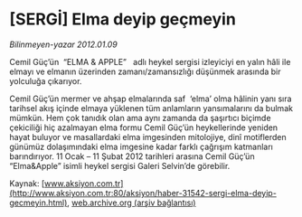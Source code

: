 # [SERGİ] Elma deyip geçmeyin

*Bilinmeyen-yazar 2012.01.09*

<font class="agenda2NewsSpot">
 Cemil Güç’ün  “ELMA &amp; APPLE”   adlı heykel sergisi izleyiciyi en yalın hâli ile elmayı ve elmanın üzerinden zamanı/zamansızlığı düşünmek arasında bir yolculuğa çıkarıyor.
</font>
<font class="newsDetail">
 <p>
  Cemil Güç’ün mermer ve ahşap elmalarında saf  ‘elma’ olma hâlinin yanı sıra tarihsel akış içinde elmaya yüklenen tüm anlamların yansımalarını da bulmak mümkün. Hem çok tanıdık olan ama aynı zamanda da şaşırtıcı biçimde çekiciliği hiç azalmayan elma formu Cemil Güç’ün heykellerinde yeniden hayat buluyor ve masallardaki elma imgesinden mitolojiye, dinî motiflerden günümüz dolaşımındaki elma imgesine kadar farklı çağrışım katmanları barındırıyor. 11 Ocak – 11 Şubat 2012 tarihleri arasına Cemil Güç’ün “Elma&amp;Apple” isimli heykel sergisi Galeri Selvin’de görebilir.
 </p>
</font>

Kaynak: [www.aksiyon.com.tr](http://www.aksiyon.com.tr:80/aksiyon/haber-31542-sergi-elma-deyip-gecmeyin.html), [web.archive.org (arşiv bağlantısı)](http://web.archive.org/web/20120116164213/http://www.aksiyon.com.tr:80/aksiyon/haber-31542-sergi-elma-deyip-gecmeyin.html)
